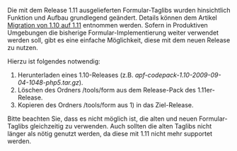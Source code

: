 Die mit dem Release 1.11 ausgelieferten Formular-Taglibs wurden
hinsichtlich Funktion und Aufbau grundlegend geändert. Details können
dem Artikel [Migration von 1.10 auf
1.11](http://adventure-php-framework.org/Seite/117-Migration-von-1-10-auf-1-11)
entnommen werden. Sofern in Produktiven Umgebungen die bisherige
Formular-Implementierung weiter verwendet werden soll, gibt es eine
einfache Möglichkeit, diese mit dem neuen Release zu nutzen.

Hierzu ist folgendes notwendig:

1.  Herunterladen eines 1.10-Releases (z.B.
    *apf-codepack-1.10-2009-09-04-1048-php5.tar.gz*).
2.  Löschen des Ordners /tools/form aus dem Release-Pack des
    1.11er-Release.
3.  Kopieren des Ordners /tools/form aus 1) in das Ziel-Release.

Bitte beachten Sie, dass es nicht möglich ist, die alten und neuen
Formular-Taglibs gleichzeitig zu verwenden. Auch sollten die alten
Taglibs nicht länger als nötig genutzt werden, da diese mit 1.11 nicht
mehr supportet werden.